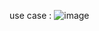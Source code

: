 use case : ![image](https://user-images.githubusercontent.com/96246022/175001397-fd756d42-f6c9-4ae8-bc8e-ecdbfd491963.png)
